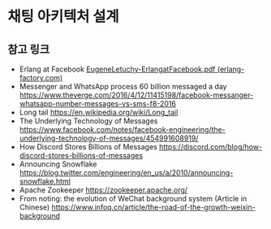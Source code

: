 # 채팅 아키텍처 설계

## 참고 링크

- Erlang at Facebook
  [EugeneLetuchy-ErlangatFacebook.pdf (erlang-factory.com)](https://www.erlang-factory.com/upload/presentations/31/EugeneLetuchy-ErlangatFacebook.pdf)
- Messenger and WhatsApp process 60 billion messaged a day
  https://www.theverge.com/2016/4/12/11415198/facebook-messanger-whatsapp-number-messages-vs-sms-f8-2016
- Long tail
  https://en.wikipedia.org/wiki/Long_tail
- The Underlying Technology of Messages
  https://www.facebook.com/notes/facebook-engineering/the-underlying-technology-of-messages/454991608919/
- How Discord Stores Billions of Messages
  https://discord.com/blog/how-discord-stores-billions-of-messages
- Announcing Snowflake
  https://blog.twitter.com/engineering/en_us/a/2010/announcing-snowflake.html
- Apache Zookeeper
  https://zookeeper.apache.org/
- From noting: the evolution of WeChat background system (Article in Chinese)
  https://www.infoq.cn/article/the-road-of-the-growth-weixin-background